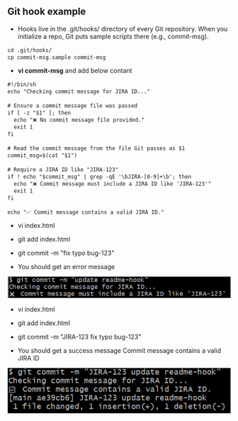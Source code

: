 ## Git hook example 

- Hooks live in the .git/hooks/ directory of every Git repository.
When you initialize a repo, Git puts sample scripts there (e.g., commit-msg).

```
cd .git/hooks/
cp commit-msg.sample commit-msg
```

- **vi commit-msg** and add below contant
  
```
#!/bin/sh
echo "Checking commit message for JIRA ID..."

# Ensure a commit message file was passed
if [ -z "$1" ]; then
  echo "❌ No commit message file provided."
  exit 1
fi

# Read the commit message from the file Git passes as $1
commit_msg=$(cat "$1")

# Require a JIRA ID like "JIRA-123"
if ! echo "$commit_msg" | grep -qE '\bJIRA-[0-9]+\b'; then
  echo "❌ Commit message must include a JIRA ID like 'JIRA-123'"
  exit 1
fi

echo "✅ Commit message contains a valid JIRA ID."
```

- vi index.html
- git add index.html
- git commit -m "fix typo bug-123"              

- You should get an error message

![Alt text](pic-gh-error-hook.png) 

- vi index.html
- git add index.html
- git commit -m "JIRA-123 fix typo bug-123"    		

- You should get a success message Commit message contains a valid JIRA ID

![Alt text](pic-gh-success-hook.png) 

